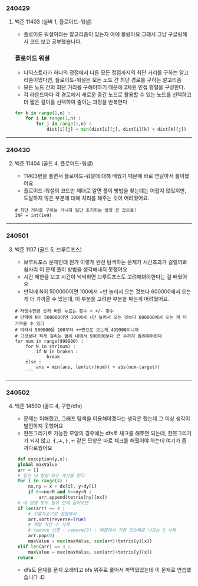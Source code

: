 ### 240429

1. 백준 11403 (실버 1, 플로이드-워셜)

   - 플로이드 워셜이라는 알고리즘이 있는지 아예 몰랐아요 그래서 그냥 구글링해서 코드 보고 공부했습니다.

   ### 플로이드 워셜

   - 다익스트라가 하나의 정점에서 다른 모든 정점까지의 최단 거리를 구하는 알고리즘이었다면, 플로이드-워셜은 모든 노드 간 최단 경로를 구하는 알고리즘
   - 모든 노드 간의 최단 거리를 구해야하기 때문에 2차원 인접 행렬을 구성한다.
   - 각 라운드마다 각 경로에서 새로운 중간 노드로 활용할 수 있는 노드를 선택하고 더 짧은 길이를 선택하여 줄이는 과정을 반복한다

   ```python
   for k in range(1,n) :
       for i in range(1,n) :
           for j in range(1,n) :
               dist[i][j] = min(dist[i][j], dist[i][k] + dist[k][j])
   ```

---

### 240430

2. 백준 11404 (골드 4, 플로이드-워셜)

   - 11403번을 풀면서 플로이드-워셜에 대해 배웠기 때문에 바로 연달아서 풀이했어요
   - 플로이드-워셜의 코드만 제대로 알면 풀이 방법을 찾는데는 어렵지 않았지만, 도달하지 않은 부분에 대해 처리를 해주는 것이 어려웠어요.

   ```
   # 최단 거리를 구하는 거니까 일단 초기화는 엄청 큰 값으로!
   INF = int(1e9)
   ```

---

### 240501

3. 백준 1107 (골드 5, 브루트포스)

   - 브루트포스 문제인데 뭔가 이렇게 완전 탐색하는 문제가 시간초과가 걸릴까봐 쉽사리 이 문제 풀이 방법을 생각해내지 못했어요
   - 시간 제한을 보고 시간이 넉넉하면 브루트포스도 고려해봐야한다는 걸 배웠어요
   - 만약에 N이 500000이면 100에서 +만 눌러서 오는 것보다 600000에서 오는 게 더 가까울 수 있는데, 이 부분을 고려한 부분을 짜는게 어려웠어요.

   ````
   # 자릿수만큼 숫자 버튼 누르는 횟수 + +/- 횟수
   # 만약에 N이 500000이면 100에서 +만 눌러서 오는 것보다 600000에서 오는 게 더 가까울 수 있다
   # 따라서 500000을 100부터 ++만으로 오는게 499900이니까
   # 그것보다 적게 걸리는 범위 내에서 500000보다 큰 수까지 돌려줘야한다
   for num in range(999900) :
       for N in str(num) :
           if N in broken :
               break
       else :
           ans = min(ans, len(str(num)) + abs(num-target))
       ```
   ````

---

### 240502

4. 백준 14500 (골드 4, 구현/dfs)

   - 문제는 이해했고, 그래프 탐색을 이용해야겠다는 생각은 했는데 그 이상 생각이 발전하지 못했어요
   - 한붓그리기로 가능한 모양의 경우에는 dfs로 체크를 해주면 되는데, 한붓그리기가 되지 않고 ㅓ,ㅗ,ㅏ,ㅜ 같은 모양은 따로 체크를 해줬어야 하는데 여기가 좀 까다로웠어요

   ```python
    def exception(y,x):
    global maxValue
    arr = []
    # 일단 네 방향 모두 계산을 한다
    for i in range(4) :
        nx,ny = x + dx[i], y+dy[i]
        if 0<=nx<M and 0<=ny<N :
            arr.append(tetris[ny][nx])
    # 네 방향 모두 범위 안에 들어오면
    if len(arr) == 4 :
        # 오름차순으로 정렬해서
        arr.sort(reverse=True)
        # 제일 작은 수 삭제
        # remove 쓰면 - remove(3) : 배열에서 가장 첫번째로 나오는 3 삭제
        arr.pop(0)
        maxValue = max(maxValue, sum(arr)+tetris[y][x])
    elif len(arr) == 3 :
        maxValue = max(maxValue, sum(arr)+tetris[y][x])
    return
   ```

   - dfs도 문제를 푼지 오래되고 bfs 위주로 풀어서 까먹었었는데 이 문제로 연습했습니다 :D
